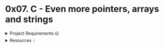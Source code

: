 # 0x07. C - Even more pointers, arrays and strings

<details><summary>Project Requirements ☑️</summary>
...
</details>

<details><summary>Resources 💡</summary>

* [C - Pointer to Pointer](https://intranet.hbtn.io/rltoken/97ic1ots5Y44UW4c5HBtRQ)
* [C – Pointer to Pointer with example](https://intranet.hbtn.io/rltoken/SLQf1I04zyLrA0OYFgXzlg)
* [Multi-dimensional Arrays in C](https://intranet.hbtn.io/rltoken/OINOASSTk6-D9PqX2oZZYw)
* [Two dimensional (2D) arrays in C programming with example](https://intranet.hbtn.io/rltoken/czf9xxN9_8ISUNWTsLfBcw)

#### Learning Objectives 🤓

* What are pointers to pointers and how to use them
* What are multidimensional arrays and how to use them
* What are the most common C standard library functions to manipulate strings

---
## Tasks

### [0. memset](./0-memset.c)
<details><summary>Write a function that fills memory with a constant byte.</summary><br>

* 
```

```
</details>

### [1. memcpy](./1-memcpy.c)
<details><summary>Write a function that copies memory area.</summary><br>

* 
```

```
</details>

### [2. strchr](./2-strchr.c)
<details><summary>Write a function that locates a character in a string.</summary><br>

* 
```

```
</details>

### [3. strspn](./3-strspn.c)
<details><summary>Write a function that gets the length of a prefix substring.</summary><br>

* 
```

```
</details>

### [4. strpbrk](./4-strpbrk.c)
<details><summary>Write a function that searches a string for any of a set of bytes.</summary><br>

* 
```

```
</details>

### [5. strstr](./5-strstr.c)
<details><summary>Write a function that locates a substring.</summary><br>

* 
```

```
</details>

### [6. Chess is mental torture](./7-print_chessboard.c)
<details><summary>Write a function that prints the chessboard.</summary><br>

* 
```

```
</details>

### [7. The line of life is a ragged diagonal between duty and desire](./8-print_diagsums.c)
<details><summary>Write a function that prints the sum of the two diagonals of a square matrix of integers.</summary><br>

* 
```

```
</details>

### [8. Double pointer, double fun](./9-set_string.c)
<details><summary>Write a function that sets the value of a pointer to a char.</summary><br>

* 
```

```
</details>

### [9. My primary goal of hacking was the intellectual curiosity, the seduction of adventure](./101-crackme_password)
<details><summary>Create a file that contains the password for the crackme2  executable.</summary><br>

* 
```

```
</details>
---

## Author
[Michelle Domingo](https://github.com/michedomingo)
